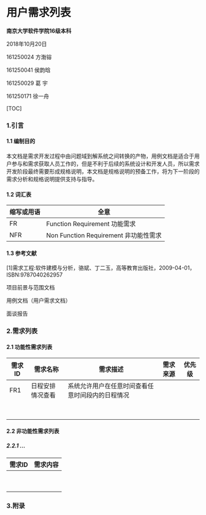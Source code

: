 # 用户需求列表



**南京大学软件学院16级本科**

2018年10月20日



161250024 方渤镕

161250041 侯韵晗

161250029 葛    宇

161250171 徐一舟



[TOC]

### 1.引言

#### 1.1 编制目的

​	本文档是需求开发过程中由问题域到解系统之间转换的产物，用例文档是适合于用户参与和需求获取人员工作的，但是不利于后续的系统设计和开发人员，所以需求开发阶段最终需要形成规格说明，本文档是规格说明的预备工作，将为下一阶段的需求分析和规格说明提供支持与指导。

#### 1.2 词汇表

| 缩写或用语 | 全意                                  |
| ---------- | ------------------------------------- |
| FR         | Function Requirement 功能需求         |
| NFR        | Non Function Requirement 非功能性需求 |

#### 1.3 参考文献

[1]需求工程:软件建模与分析，骆斌、丁二玉，高等教育出版社，2009-04-01，ISBN:9787040262957

项目前景与范围文档

用例文档（用户需求文档）

面谈报告

### 2.需求列表

#### 2.1 功能性需求列表

| 需求ID | 需求名称         | 需求描述                                         | 需求来源 | 优先级 |
| ------ | ---------------- | ------------------------------------------------ | -------- | ------ |
| FR1    | 日程安排情况查看 | 系统允许用户在任意时间查看任意时间段内的日程情况 |          |        |
|        |                  |                                                  |          |        |
|        |                  |                                                  |          |        |
|        |                  |                                                  |          |        |
|        |                  |                                                  |          |        |
|        |                  |                                                  |          |        |
|        |                  |                                                  |          |        |
|        |                  |                                                  |          |        |
|        |                  |                                                  |          |        |



#### 2.2 非功能性需求列表

##### 2.2.1 ...

| 需求ID | 需求内容 |
| ------ | -------- |
|        |          |
|        |          |
|        |          |
|        |          |
|        |          |
|        |          |
|        |          |
|        |          |
|        |          |



### 3.附录